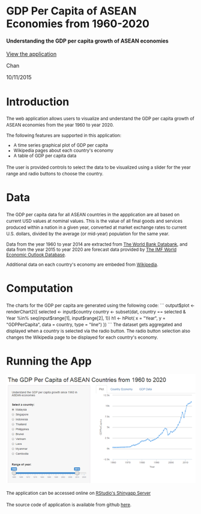 GDP Per Capita of ASEAN Economies from 1960-2020
========================================================

#### Understanding the GDP per capita growth of ASEAN economies

[View the application](https://chankf87.shinyapps.io/ASEAN_GDP_Growth/) 

Chan

10/11/2015

Introduction
========================================================

<small>The web application allows users to visualize and understand the GDP per capita growth of ASEAN economies from the year 1960 to year 2020. 

The following features are supported in this application:
* A time series graphical plot of GDP per capita
* Wikipedia pages about each country's economy
* A table of GDP per capita data

The user is provided controls to select the data to be visualized using a slider for the year range and radio buttons to choose the country.</small>


Data
========================================================

<small>The GDP per capita data for all ASEAN countries in the appplication are all based on current USD values at nominal values. This is the value of all final goods and services produced within a nation in a given year, converted at market exchange rates to current U.S. dollars, divided by the average (or mid-year) population for the same year.

Data from the year 1960 to year 2014 are extracted from [The World Bank Databank](http://databank.worldbank.org/data/home.aspx), and data from the year 2015 to year 2020 are forecast data provided by [The IMF World Economic Outlook Database](http://www.imf.org/external/pubs/ft/weo/2015/02/weodata/index.aspx).

Additional data on each country's economy are embeded from [Wikipedia](https://en.wikipedia.org).

</small>


Computation
========================================================

<small>
The charts for the GDP per capita are generated using the following code:
```
output$plot <- renderChart2({
                selected <- input$country
                country <- subset(dat, country == selected & Year %in% seq(input$range[1], input$range[2], 1))
                h1 <- hPlot(
                        x = "Year", 
                        y = "GDPPerCapita", 
                        data = country, 
                        type = "line")
        })
```
The dataset gets aggregated and displayed when a country is selected via the radio button. The radio button selection also changes the Wikipedia page to be displayed for each country's economy.</small>


Running the App
========================================================

![app image](ASEAN_GDP_Growth-figure/gdp_data.png)

<small>The application can be accessed online on [RStudio's Shinyapp Server](https://chankf87.shinyapps.io/ASEAN_GDP_Growth/) 

The source code of application is available from github [here](https://github.com/chankf87/devdataprod).</small>
